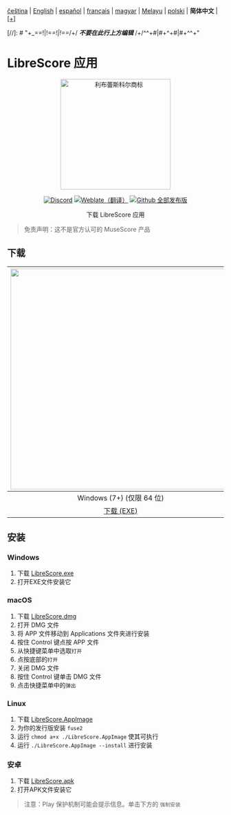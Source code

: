 <div dir="ltr" align="left">

‎[čeština](/docs/cs/PŘEČTĚTEMĚ.md) | ‎[English](/docs/en/README.md) | ‎[español](/docs/es/LÉAME.md) | ‎[français](/docs/fr/LISEZMOI.md) | ‎[magyar](/docs/hu/OLVASSAEL.md) | ‎[Melayu](/docs/ms/BACASAYA.md) | ‎[polski](/docs/pl/PRZECZYTAJMNIE.md) | ‎**简体中文** | ‎[[+]](https://weblate.librescore.org/projects/librescore/docs)

[//]: # "\+\_==!|!=_=!|!==_/+/ ***不要在此行上方编辑*** /+/^^+#|#+^+#|#+^^\+\"

# LibreScore 应用

<div align="center">

<img src="https://github.com/LibreScore/dl-musescore/raw/master/images/logo.png" width="256" alt="利布蕾斯科尔商标">

[![Discord](https://img.shields.io/discord/774491656643674122?color=5865F2&label=&labelColor=555555&logo=discord&logoColor=FFFFFF)](https://discord.gg/DKu7cUZ4XQ) [![Weblate（翻译）](https://weblate.librescore.org/widgets/librescore/-/app-librescore/svg-badge.svg)](https://weblate.librescore.org/engage/librescore) [![Github 全部发布版](https://img.shields.io/github/downloads/LibreScore/app-librescore/total.svg?label=下载)](https://github.com/LibreScore/app-librescore/releases/latest)

下载 LibreScore 应用

</div>

> 免责声明：这不是官方认可的 MuseScore 产品

## 下载

| <img src="https://upload.wikimedia.org/wikipedia/commons/e/e2/Windows_logo_and_wordmark_-_2021.svg" width="512"> | <img src="https://upload.wikimedia.org/wikipedia/commons/2/21/MacOS_wordmark_%282017%29.svg" width="512"> |               <img src="https://upload.wikimedia.org/wikipedia/commons/3/35/Tux.svg" width="512">                |   <img src="https://upload.wikimedia.org/wikipedia/commons/3/31/Android_robot_head.svg" width="512">   |
| :--------------------------------------------------------------------------------------------------------------: | :-------------------------------------------------------------------------------------------------------: | :--------------------------------------------------------------------------------------------------------------: | :----------------------------------------------------------------------------------------------------: |
|                                            Windows (7+) (仅限 64 位)                                            |                                        macOS (10.11+) (Rosetta 2)                                         |                                               Linux (仅限 64 位)                                                |                                             安卓 (6.0+)                                             |
|      [下载 (EXE)](https://github.com/LibreScore/app-librescore/releases/latest/download/LibreScore.exe)      |  [下载 (DMG)](https://github.com/LibreScore/app-librescore/releases/latest/download/LibreScore.dmg)   | [下载 (AppImage)](https://github.com/LibreScore/app-librescore/releases/latest/download/LibreScore.AppImage) | [下载 (APK)](https://github.com/LibreScore/app-librescore/releases/latest/download/LibreScore.apk) |

## 安装

### Windows

1. 下载 [LibreScore.exe](https://github.com/LibreScore/app-librescore/releases/latest/download/LibreScore.exe)
2. 打开EXE文件安装它

### macOS

1. 下载 [LibreScore.dmg](https://github.com/LibreScore/app-librescore/releases/latest/download/LibreScore.dmg)
2. 打开 DMG 文件
3. 将 APP 文件移动到 Applications 文件夹进行安装
4. 按住 Control 键点按 APP 文件
5. 从快捷键菜单中选取`打开`
6. 点按底部的`打开`
7. 关闭 DMG 文件
8. 按住 Control 键单击 DMG 文件
9. 点击快捷菜单中的`弹出`

### Linux

1. 下载 [LibreScore.AppImage](https://github.com/LibreScore/app-librescore/releases/latest/download/LibreScore.AppImage)
2. 为你的发行版安装 `fuse2`
3. 运行 `chmod a+x ./LibreScore.AppImage` 使其可执行
4. 运行 `./LibreScore.AppImage --install` 进行安装

### 安卓

1. 下载 [LibreScore.apk](https://github.com/LibreScore/app-librescore/releases/latest/download/LibreScore.apk)
2. 打开APK文件安装它

> 注意：Play 保护机制可能会提示信息。单击下方的 `强制安装`

</div>
